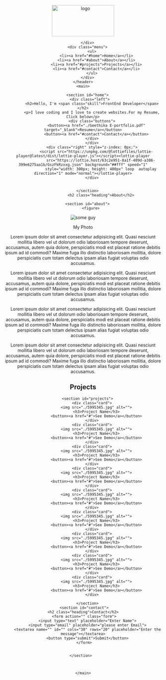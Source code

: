 <!DOCTYPE html>
<html lang="en">
<head>
    <meta charset="UTF-8">
    <meta name="viewport" content="width=device-width, initial-scale=1.0">
    <title>Portfolio</title>
    <link rel="shortcut icon" href="favicon.ico" type="image/x-icon">
    <link rel="stylesheet" href="portfolio.css">
</head>
<body>
    <header>
        <div class="logo">
            <img src="https://st2.depositphotos.com/4035913/6124/i/450/depositphotos_61243733-stock-illustration-business-company-logo.jpg" alt="logo" height="100" width="200" /> 
           
        </div>
        <div class="menu">
            <ul>
                <li><a href="#home">Home</a></li>
                <li><a href="#about">About</a></li>
                <li><a href="#projects">Projects</a></li>
                <li><a href="#contact">Contact</a></li>
            </ul>
        </div>
    </header>
    <main>
        
        <section id="home">
          <div class="left">
            <h2>Hello, I'm <span class="skill">FrontEnd Developer</span></h2>
            <p>I love coding and I love to create websites.For my Resume, Click below</p>
            <div class="buttons">
                <button><a href="./Geethika E-portfolio.pdf" target="_blank">Resume</a></button>
                <button><a href="#contact">Contact</a></button>
            </div>
            </div>
            <div class="right" style="z-index: 0px;">
                <script src="https://unpkg.com/@lottiefiles/lottie-player@latest/dist/lottie-player.js"></script><lottie-player
                    src="https://lottie.host/63c2e951-8a1f-409d-a386-399e6275aa1b/GszFkRzxxg.json" background="##fff" speed="1"
                    style="width: 300px; height: 400px" loop  autoplay direction="1" mode="normal"></lottie-player>
            </div>

        
        </section>
                    <h2 class="heading">About</h2>

        <section id="about">
           <figure>
<img src="https://www.shutterstock.com/image-photo/passport-picture-laughing-guy-grey-260nw-254469691.jpg"
    alt="some guy">
    <figcaption>My Photo</figcaption>
           </figure>
           <div id="data">
            <p class="firstPara">Lorem ipsum dolor sit amet consectetur adipisicing elit. Quasi nesciunt mollitia libero vel ut dolorum odio laboriosam tempore deserunt, accusamus, autem quia dolore, perspiciatis modi est placeat ratione debitis ipsum ad id commodi? Maxime fuga illo distinctio laboriosam mollitia, dolore perspiciatis cum totam delectus ipsam alias fugiat voluptas odio accusamus.</p>
            <p>Lorem ipsum dolor sit amet consectetur adipisicing elit. Quasi nesciunt mollitia libero vel ut dolorum odio
                laboriosam tempore deserunt, accusamus, autem quia dolore, perspiciatis modi est placeat ratione debitis ipsum ad id
                commodi? Maxime fuga illo distinctio laboriosam mollitia, dolore perspiciatis cum totam delectus ipsam alias fugiat
                voluptas odio accusamus.</p>
                <p>Lorem ipsum dolor sit amet consectetur adipisicing elit. Quasi nesciunt mollitia libero vel ut dolorum odio
                    laboriosam tempore deserunt, accusamus, autem quia dolore, perspiciatis modi est placeat ratione debitis ipsum ad id
                    commodi? Maxime fuga illo distinctio laboriosam mollitia, dolore perspiciatis cum totam delectus ipsam alias fugiat
                    voluptas odio accusamus.</p>
                    <p>Lorem ipsum dolor sit amet consectetur adipisicing elit. Quasi nesciunt mollitia libero vel ut dolorum odio
                        laboriosam tempore deserunt, accusamus, autem quia dolore, perspiciatis modi est placeat ratione debitis ipsum ad id
                        commodi? Maxime fuga illo distinctio laboriosam mollitia, dolore perspiciatis cum totam delectus ipsam alias fugiat
                        voluptas odio accusamus.</p>
           </div>
        </section>
            <h2 class="heading">Projects</h2>

        <section id="projects">
            <div class="card">
                <img src="./5995345.jpg" alt="">
                <h3>Project Name</h3>
                <button><a href="#">See Demo</a></button>
            </div>
            <div class="card">
                <img src="./5995345.jpg" alt="">
                <h3>Project Name</h3>
                <button><a href="#">See Demo</a></button>
            </div>
            <div class="card">
                <img src="./5995345.jpg" alt="">
                <h3>Project Name</h3>
                <button><a href="#">See Demo</a></button>
            </div>
            <div class="card">
                <img src="./5995345.jpg" alt="">
                <h3>Project Name</h3>
                <button><a href="#">See Demo</a></button>
            </div>
            <div class="card">
                <img src="./5995345.jpg" alt="">
                <h3>Project Name</h3>
                <button><a href="#">See Demo</a></button>
            </div>
            <div class="card">
                <img src="./5995345.jpg" alt="">
                <h3>Project Name</h3>
                <button><a href="#">See Demo</a></button>
            </div>
            <div class="card">
                <img src="./5995345.jpg" alt="">
                <h3>Project Name</h3>
                <button><a href="#">See Demo</a></button>
            </div>
            <div class="card">
                <img src="./5995345.jpg" alt="">
                <h3>Project Name</h3>
                <button><a href="#">See Demo</a></button>
            </div>
            <div class="card">
                <img src="./5995345.jpg" alt="">
                <h3>Project Name</h3>
                <button><a href="#">See Demo</a></button>
            </div>

        </section>
     <section id="contact">
    <h2 class="heading">Contact</h2>
     <form action="" class="form">
        <input type="text" placeholder="Enter Name">
        <input type="email" placeholder="please enter Email">
        <textarea name="" id="" cols="30" rows="20" placeholder="Enter the message"></textarea>
        <button type="submit">Submit</button>
     </form>


     </section>   
     


    </main>

</body>
</html>
